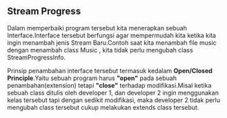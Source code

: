 <h2>Stream Progress</h2>

Dalam memperbaiki program tersebut kita menerapkan sebuah Interface.Interface tersebut berfungsi agar mempermudah kita ketika kita ingin menambah jenis Stream Baru.Contoh saat kita menambah file music dengan menambah class Music , kita tidak perlu mengubah class StreamProgressInfo.

Prinsip penambahan interface tersebut termasuk kedalam <b>Open/Closed Principle</b>.Yaitu sebuah program harus <b>"open"</b> pada sebuah penambahan(extension) tetapi <b>"close"</b> terhadap modifikasi.Misal ketika sebuah class ditulis oleh developer 1, dan developer 2 ingin menggunakan kelas tersebut tapi dengan sedikit modifikasi, maka developer 2 tidak perlu mengubah class tersebut cukup melakukan extends class tersebut.
